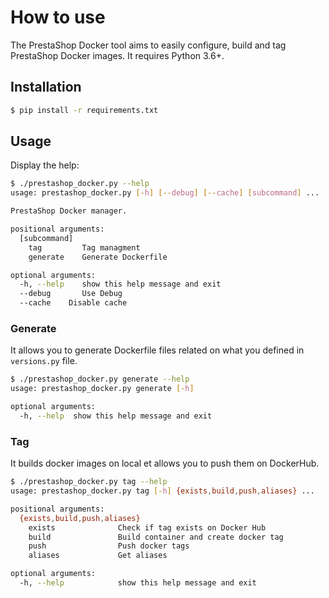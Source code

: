 # How to use

The PrestaShop Docker tool aims to easily configure, build and tag PrestaShop Docker images.
It requires Python 3.6+.

## Installation

```bash
$ pip install -r requirements.txt
```

## Usage

Display the help:

```bash
$ ./prestashop_docker.py --help
usage: prestashop_docker.py [-h] [--debug] [--cache] [subcommand] ...

PrestaShop Docker manager.

positional arguments:
  [subcommand]
    tag         Tag managment
    generate    Generate Dockerfile

optional arguments:
  -h, --help    show this help message and exit
  --debug       Use Debug
  --cache    Disable cache
```

### Generate

It allows you to generate Dockerfile files related on what you defined in `versions.py` file.

```bash
$ ./prestashop_docker.py generate --help
usage: prestashop_docker.py generate [-h]

optional arguments:
  -h, --help  show this help message and exit
```

### Tag

It builds docker images on local et allows you to push them on DockerHub.

```bash
$ ./prestashop_docker.py tag --help
usage: prestashop_docker.py tag [-h] {exists,build,push,aliases} ...

positional arguments:
  {exists,build,push,aliases}
    exists              Check if tag exists on Docker Hub
    build               Build container and create docker tag
    push                Push docker tags
    aliases             Get aliases

optional arguments:
  -h, --help            show this help message and exit
```

